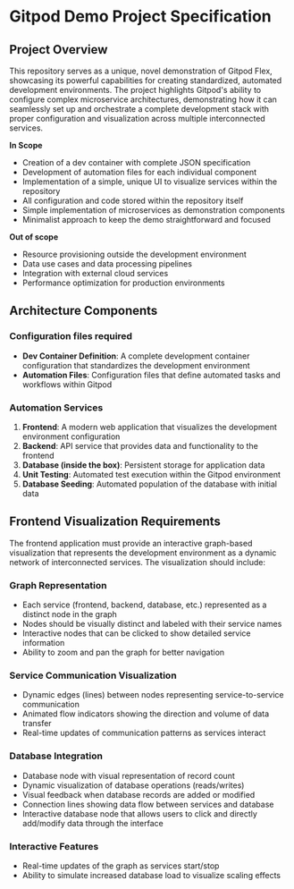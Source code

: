 # Gitpod Demo Project Specification

## Project Overview

This repository serves as a unique, novel demonstration of Gitpod Flex, showcasing its powerful capabilities for creating standardized, automated development environments. The project highlights Gitpod's ability to configure complex microservice architectures, demonstrating how it can seamlessly set up and orchestrate a complete development stack with proper configuration and visualization across multiple interconnected services.

**In Scope**
- Creation of a dev container with complete JSON specification
- Development of automation files for each individual component
- Implementation of a simple, unique UI to visualize services within the repository
- All configuration and code stored within the repository itself
- Simple implementation of microservices as demonstration components
- Minimalist approach to keep the demo straightforward and focused

**Out of scope**
- Resource provisioning outside the development environment
- Data use cases and data processing pipelines
- Integration with external cloud services
- Performance optimization for production environments

## Architecture Components

### Configuration files required

- **Dev Container Definition**: A complete development container configuration that standardizes the development environment
- **Automation Files**: Configuration files that define automated tasks and workflows within Gitpod

### Automation Services

1. **Frontend**: A modern web application that visualizes the development environment configuration
2. **Backend**: API service that provides data and functionality to the frontend
3. **Database (inside the box)**: Persistent storage for application data
4. **Unit Testing**: Automated test execution within the Gitpod environment
5. **Database Seeding**: Automated population of the database with initial data

## Frontend Visualization Requirements

The frontend application must provide an interactive graph-based visualization that represents the development environment as a dynamic network of interconnected services. The visualization should include:

### Graph Representation
- Each service (frontend, backend, database, etc.) represented as a distinct node in the graph
- Nodes should be visually distinct and labeled with their service names
- Interactive nodes that can be clicked to show detailed service information
- Ability to zoom and pan the graph for better navigation

### Service Communication Visualization
- Dynamic edges (lines) between nodes representing service-to-service communication
- Animated flow indicators showing the direction and volume of data transfer
- Real-time updates of communication patterns as services interact

### Database Integration
- Database node with visual representation of record count
- Dynamic visualization of database operations (reads/writes)
- Visual feedback when database records are added or modified
- Connection lines showing data flow between services and database
- Interactive database node that allows users to click and directly add/modify data through the interface

### Interactive Features
- Real-time updates of the graph as services start/stop
- Ability to simulate increased database load to visualize scaling effects